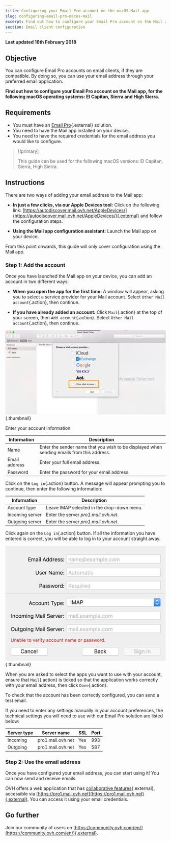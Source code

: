 ```yaml
---
title: Configuring your Email Pro account on the macOS Mail app
slug: configuring-email-pro-macos-mail
excerpt: Find out how to configure your Email Pro account on the Mail app, for the following macOS operating systems - El Capitan, Sierra and High Sierra
section: Email client configuration
---
```


**Last updated 16th February 2018**

## Objective

You can configure Email Pro accounts on email clients, if they are compatible. By doing so, you can use your email address through your preferred email application.

**Find out how to configure your Email Pro account on the Mail app, for the following macOS operating systems: El Capitan, Sierra and High Sierra.**

## Requirements

- You must have an [Email Pro](https://www.ovh.lt/El_pastas/email-pro/){.external} solution.
- You need to have the Mail app installed on your device.
- You need to have the required credentials for the email address you would like to configure.

> [!primary]
>
> This guide can be used for the following macOS versions: El Capitan, Sierra, High Sierra.
>

## Instructions

There are two ways of adding your email address to the Mail app:

- **In just a few clicks, via our Apple Devices tool:** Click on the following link: [https://autodiscover.mail.ovh.net/AppleDevices/](https://autodiscover.mail.ovh.net/AppleDevices/){.external} and follow the configuration steps.

- **Using the Mail app configuration assistant:** Launch the Mail app on your device.

From this point onwards, this guide will only cover configuration using the Mail app.

### Step 1: Add the account

Once you have launched the Mail app on your device, you can add an account in two different ways:

- **When you open the app for the first time:** A window will appear, asking you to select a service provider for your Mail account. Select `Other Mail account`{.action}, then continue.

- **If you have already added an account:** Click `Mail`{.action} at the top of your screen, then `Add account`{.action}. Select `Other Mail account`{.action}, then continue.

![emailpro](images/configuration-mail-sierra-step1.png){.thumbnail}

Enter your account information:

|Information|Description|  
|---|---|  
|Name|Enter the sender name that you wish to be displayed when sending emails from this address.| 
|Email address|Enter your full email address.| 
|Password|Enter the password for your email address.|  

Click on the `Log in`{.action} button. A message will appear prompting you to continue, then enter the following information:

|Information|Description|  
|---|---|  
|Account type|Leave IMAP selected in the drop-down menu.| 
|Incoming server|Enter the server *pro1.mail.ovh.net*.| 
|Outgoing server|Enter the server *pro1.mail.ovh.net*.|  

Click again on the `Log in`{.action} button. If all the information you have entered is correct, you will be able to log in to your account straight away.

![emailpro](images/configuration-mail-sierra-step2.png){.thumbnail}

When you are asked to select the apps you want to use with your account, ensure that `Mail`{.action} is ticked so that the application works correctly with your email address, then click `Done`{.action}.

To check that the account has been correctly configured, you can send a test email.

If you need to enter any settings manually in your account preferences, the technical settings you will need to use with our Email Pro solution are listed below:

|Server type|Server name|SSL|Port|
|---|---|---|---|
|Incoming|pro1.mail.ovh.net|Yes|993|
|Outgoing|pro1.mail.ovh.net|Yes|587|

### Step 2: Use the email address

Once you have configured your email address, you can start using it! You can now send and receive emails.

OVH offers a web application that has [collaborative features](https://www.ovh.lt/El_pastas/){.external}, accessible via [https://pro1.mail.ovh.net](https://pro1.mail.ovh.net){.external}. You can access it using your email credentials. 

## Go further

Join our community of users on [https://community.ovh.com/en/](https://community.ovh.com/en/){.external}.